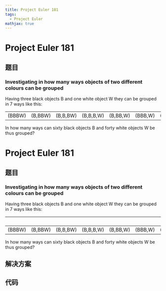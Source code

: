 ```yaml
---
title: Project Euler 181
tags:
  - Project Euler
mathjax: true
---
```

<escape><!-- more --></escape>
    
# Project Euler 181
## 题目
### Investigating in how many ways objects of two different colours can be grouped

Having three black objects B and one white object W they can be grouped in 7 ways like this:
<table cellpadding="10" align="center"><tr><td>(BBBW)</td><td>(B,BBW)</td><td>(B,B,BW)</td><td>(B,B,B,W)</td>
<td>(B,BB,W)</td><td>(BBB,W)</td><td>(BB,BW)</td>
</tr></table>In how many ways can sixty black objects B and forty white objects W be  thus grouped?


# Project Euler 181
## 题目
### Investigating in how many ways objects of two different colours can be grouped
Having three black objects B and one white object W they can be grouped in 7 ways like this:
<table>
<thead>
<tr>
<th>&nbsp;</th>
<th>&nbsp;</th>
<th>&nbsp;</th>
<th>&nbsp;</th>
<th>&nbsp;</th>
<th>&nbsp;</th>
<th>&nbsp;</th>
</tr>
</thead>
<tbody><tr>
<td>(BBBW)</td>
<td>(B,BBW)</td>
<td>(B,B,BW)</td>
<td>(B,B,B,W)</td>
<td>(B,BB,W)</td>
<td>(BBB,W)</td>
<td>(BB,BW)</td>
</tr>
</tbody></table>
In how many ways can sixty black objects B and forty white objects W be  thus grouped?


## 解决方案


## 代码


